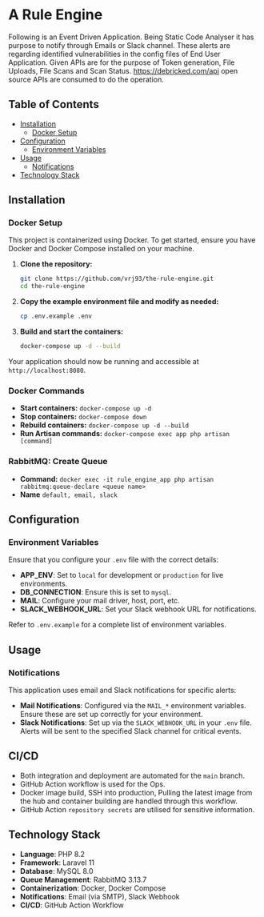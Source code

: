 # A Rule Engine

Following is an Event Driven Application. Being Static Code Analyser it has purpose to notify through Emails or Slack channel. These alerts are regarding identified vulnerabilities in the config files of End User Application. Given APIs are for the purpose of Token generation, File Uploads, File Scans and Scan Status. https://debricked.com/api open source APIs are consumed to do the operation.

## Table of Contents

- [Installation](#installation)
  - [Docker Setup](#docker-setup)
- [Configuration](#configuration)
  - [Environment Variables](#environment-variables)
- [Usage](#usage)
  - [Notifications](#notifications)
- [Technology Stack](#technology-stack)

## Installation

### Docker Setup

This project is containerized using Docker. To get started, ensure you have Docker and Docker Compose installed on your machine.

1. **Clone the repository:**
   ```bash
   git clone https://github.com/vrj93/the-rule-engine.git
   cd the-rule-engine
   ```

2. **Copy the example environment file and modify as needed:**
   ```bash
   cp .env.example .env
   ```

3. **Build and start the containers:**
   ```bash
   docker-compose up -d --build
   ```

Your application should now be running and accessible at `http://localhost:8080`.

### Docker Commands

- **Start containers:** `docker-compose up -d`
- **Stop containers:** `docker-compose down`
- **Rebuild containers:** `docker-compose up -d --build`
- **Run Artisan commands:** `docker-compose exec app php artisan [command]`

### RabbitMQ: Create Queue

- **Command:** `docker exec -it rule_engine_app php artisan rabbitmq:queue-declare <queue name>`
- **Name** `default, email, slack`

## Configuration

### Environment Variables

Ensure that you configure your `.env` file with the correct details:

- **APP_ENV**: Set to `local` for development or `production` for live environments.
- **DB_CONNECTION**: Ensure this is set to `mysql`.
- **MAIL**: Configure your mail driver, host, port, etc.
- **SLACK_WEBHOOK_URL**: Set your Slack webhook URL for notifications.

Refer to `.env.example` for a complete list of environment variables.

## Usage

### Notifications

This application uses email and Slack notifications for specific alerts:

- **Mail Notifications**: Configured via the `MAIL_*` environment variables. Ensure these are set up correctly for your environment.
- **Slack Notifications**: Set up via the `SLACK_WEBHOOK_URL` in your `.env` file. Alerts will be sent to the specified Slack channel for critical events.

## CI/CD

- Both integration and deployment are automated for the `main` branch.
- GitHub Action workflow is used for the Ops.
- Docker image build, SSH into production, Pulling the latest image from the hub and container building are handled through this workflow.
- GitHub Action `repository secrets` are utilised for sensitive information.

## Technology Stack

- **Language**: PHP 8.2
- **Framework**: Laravel 11
- **Database**: MySQL 8.0
- **Queue Management**: RabbitMQ 3.13.7
- **Containerization**: Docker, Docker Compose
- **Notifications**: Email (via SMTP), Slack Webhook
- **CI/CD**: GitHub Action Workflow
